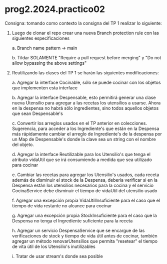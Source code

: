# prog2.2024.practico02

Consigna: tomando como contexto la consigna del TP 1 realizar lo siguiente:

1. Luego de clonar el repo crear una nueva Branch protection rule con las siguientes especificaciones
   
    a. Branch name pattern -> main
   
    b. Tildar SOLAMENTE "Require a pull request before merging" y "Do not allow bypassing the above settings"

3. Reutilizando las clases del TP 1 se harán las siguientes modificaciones:
   
    a. Agregar la interface Cocinable, sólo se puede cocinar con los objetos que implementen esta interface
   
    b. Agregar la interface Despensable, esto permitirá generar una clase nueva Utensilio para agregar a las recetas los utensilios a usarse. Ahora en la despensa no habrá sólo ingredientes, sino todos aquellos objetos que sean Despensable's
   
    c. Convertir los arreglos usados en el TP anterior en colecciones. Sugerencia, para acceder a los Ingrediente's que están en la Despensa más rápidamente cambiar el arreglo de Ingrediente's de la despensa por un Map de Despensable's donde la clave sea un string con el nombre del objeto.
   
    d. Agregar la interface Reutilizable para los Utensilio's que tenga el atributo vidaUtil que se irá consumiendo a medida que sea utilizado para cocinar
   
    e. Cambiar las recetas para agregar los Utensilio's usados, cada receta además de disminuir el stock de la Despensa, debería verificar si en la Despensa están los utensilios necesarios para la cocina y el servicio CocinaService debe disminuir el tiempo de vidaUtil del utensilio usado
   
    f. Agregar una excepción propia VidaUtilInsuficiente para el caso que el tiempo de vida restante no alcance para cocinar
   
    g. Agregar una excepción propia StockInsuficiente para el caso que la Despensa no tenga el Ingrediente suficiente para la receta
   
    h. Agregar un servicio DespensaService que se encargue de las verificaciones de stock y tiempo de vida útil antes de cocinar, también agregar un método renovarUtensilios que permita "resetear" el tiempo de vita útil de los Utensilio's inutilizables
   
    i. Tratar de usar stream's donde sea posible

